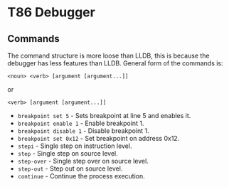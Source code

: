 # T86 Debugger
## Commands
The command structure is more loose than LLDB, this is because the debugger has
less features than LLDB.
General form of the commands is:
```
<noun> <verb> [argument [argument...]]
```
or
```
<verb> [argument [argument...]]
```
- `breakpoint set 5` - Sets breakpoint at line 5 and enables it.
- `breakpoint enable 1` - Enable breakpoint 1.
- `breakpoint disable 1` - Disable breakpoint 1.
- `breakpoint set 0x12` - Set breakpoint on address 0x12.
- `stepi` - Single step on instruction level.
- `step` - Single step on source level.
- `step-over` - Single step over on source level.
- `step-out` - Step out on source level.
- `continue` - Continue the process execution.
